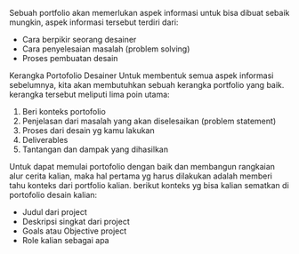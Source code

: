 Sebuah portfolio akan memerlukan aspek informasi untuk bisa dibuat sebaik mungkin, aspek informasi tersebut terdiri dari:
- Cara berpikir seorang desainer
- Cara penyelesaian masalah (problem solving)
- Proses pembuatan desain

Kerangka Portofolio Desainer
Untuk membentuk semua aspek informasi sebelumnya, kita akan membutuhkan sebuah kerangka portfolio yang baik. kerangka tersebut meliputi lima poin utama:
1. Beri konteks portofolio
2. Penjelasan dari masalah yang akan diselesaikan (problem statement)
3. Proses dari desain yg kamu lakukan
4. Deliverables
5. Tantangan dan dampak yang dihasilkan

Untuk dapat memulai portofolio dengan baik dan membangun rangkaian alur cerita kalian, maka hal pertama yg harus dilakukan adalah memberi tahu konteks dari portfolio kalian. berikut konteks yg bisa kalian sematkan di portofolio desain kalian:
- Judul dari project
- Deskripsi singkat dari project
- Goals atau Objective project
- Role kalian sebagai apa




